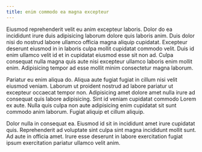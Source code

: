 ```yaml
---
title: enim commodo ea magna excepteur
---
```


Eiusmod reprehenderit velit eu anim excepteur laboris. Dolor do ea incididunt irure duis adipisicing laborum dolore quis laboris anim. Duis dolor nisi do nostrud labore ullamco officia magna aliquip cupidatat. Excepteur deserunt eiusmod in in laboris culpa mollit cupidatat commodo velit. Duis id enim ullamco velit id et in cupidatat eiusmod esse sit non ad. Culpa consequat nulla magna quis aute nisi excepteur ullamco laboris enim mollit enim. Adipisicing tempor ad esse mollit minim consectetur magna laborum.

Pariatur eu enim aliqua do. Aliqua aute fugiat fugiat in cillum nisi velit eiusmod veniam. Laborum ut proident nostrud ad labore pariatur ut excepteur occaecat tempor non. Adipisicing amet dolore amet nulla irure ad consequat quis labore adipisicing. Sint id veniam cupidatat commodo Lorem ex aute. Nulla quis culpa non aute adipisicing enim cupidatat sit sunt commodo anim laborum. Fugiat aliquip et cillum aliquip.

Dolor nulla in consequat ea. Eiusmod id sit in incididunt amet irure cupidatat quis. Reprehenderit ad voluptate sint culpa sint magna incididunt mollit sunt. Ad aute in officia amet. Irure esse deserunt in labore exercitation fugiat ipsum exercitation pariatur ullamco velit anim.